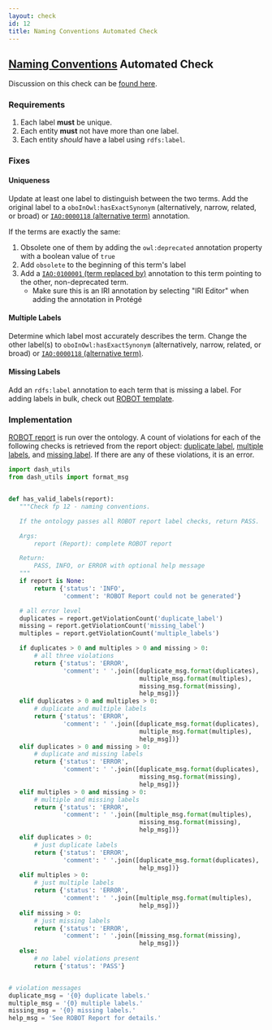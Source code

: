 ```yaml
---
layout: check
id: 12
title: Naming Conventions Automated Check
---
```


## [Naming Conventions](http://obofoundry.org/principles/fp-012-naming-conventions.html) Automated Check

Discussion on this check can be [found here](https://github.com/OBOFoundry/OBOFoundry.github.io/issues/1006).

### Requirements
1. Each label **must** be unique.
2. Each entity **must** not have more than one label.
3. Each entity *should* have a label using `rdfs:label`.

### Fixes

#### Uniqueness
Update at least one label to distinguish between the two terms. Add the original label to a `oboInOwl:hasExactSynonym` (alternatively, narrow, related, or broad) or [`IAO:0000118` (alternative term)](http://purl.obolibrary.org/obo/IAO_0000118) annotation.

If the terms are exactly the same:
1. Obsolete one of them by adding the `owl:deprecated` annotation property with a boolean value of `true`
2. Add `obsolete` to the beginning of this term's label
3. Add a [`IAO:0100001` (term replaced by)](http://purl.obolibrary.org/obo/IAO_0100001) annotation to this term pointing to the other, non-deprecated term.
   * Make sure this is an IRI annotation by selecting "IRI Editor" when adding the annotation in Protégé

#### Multiple Labels
Determine which label most accurately describes the term. Change the other label(s) to `oboInOwl:hasExactSynonym` (alternatively, narrow, related, or broad) or [`IAO:0000118` (alternative term)](http://purl.obolibrary.org/obo/IAO_0000118).

#### Missing Labels
Add an `rdfs:label` annotation to each term that is missing a label. For adding labels in bulk, check out [ROBOT template](http://robot.obolibrary.org/template).

### Implementation
[ROBOT report](http://robot.obolibrary.org/report) is run over the ontology. A count of violations for each of the following checks is retrieved from the report object: [duplicate label](http://robot.obolibrary.org/report_queries/duplicate_label), [multiple labels](http://robot.obolibrary.org/report_queries/multiple_labels), and [missing label](http://robot.obolibrary.org/report_queries/missing_label). If there are any of these violations, it is an error.

```python
import dash_utils
from dash_utils import format_msg


def has_valid_labels(report):
   """Check fp 12 - naming conventions.

   If the ontology passes all ROBOT report label checks, return PASS.

   Args:
       report (Report): complete ROBOT report

   Return:
       PASS, INFO, or ERROR with optional help message
   """
   if report is None:
       return {'status': 'INFO',
               'comment': 'ROBOT Report could not be generated'}

   # all error level
   duplicates = report.getViolationCount('duplicate_label')
   missing = report.getViolationCount('missing_label')
   multiples = report.getViolationCount('multiple_labels')

   if duplicates > 0 and multiples > 0 and missing > 0:
       # all three violations
       return {'status': 'ERROR',
               'comment': ' '.join([duplicate_msg.format(duplicates),
                                    multiple_msg.format(multiples),
                                    missing_msg.format(missing),
                                    help_msg])}
   elif duplicates > 0 and multiples > 0:
       # duplicate and multiple labels
       return {'status': 'ERROR',
               'comment': ' '.join([duplicate_msg.format(duplicates),
                                    multiple_msg.format(multiples),
                                    help_msg])}
   elif duplicates > 0 and missing > 0:
       # duplicate and missing labels
       return {'status': 'ERROR',
               'comment': ' '.join([duplicate_msg.format(duplicates),
                                    missing_msg.format(missing),
                                    help_msg])}
   elif multiples > 0 and missing > 0:
       # multiple and missing labels
       return {'status': 'ERROR',
               'comment': ' '.join([multiple_msg.format(multiples),
                                    missing_msg.format(missing),
                                    help_msg])}
   elif duplicates > 0:
       # just duplicate labels
       return {'status': 'ERROR',
               'comment': ' '.join([duplicate_msg.format(duplicates),
                                    help_msg])}
   elif multiples > 0:
       # just multiple labels
       return {'status': 'ERROR',
               'comment': ' '.join([multiple_msg.format(multiples),
                                    help_msg])}
   elif missing > 0:
       # just missing labels
       return {'status': 'ERROR',
               'comment': ' '.join([missing_msg.format(missing),
                                    help_msg])}
   else:
       # no label violations present
       return {'status': 'PASS'}


# violation messages
duplicate_msg = '{0} duplicate labels.'
multiple_msg = '{0} multiple labels.'
missing_msg = '{0} missing labels.'
help_msg = 'See ROBOT Report for details.'
```
